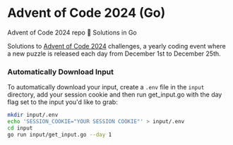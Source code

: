 # Advent of Code 2024 (Go)

Advent of Code 2024 repo 🎄 Solutions in Go

Solutions to [Advent of Code 2024](https://adventofcode.com/2024) challenges, a yearly coding event where a new puzzle is released each day from December 1st to December 25th.

### Automatically Download Input
To automatically download your input, create a `.env` file in the `input` directory, add your session cookie and then run get_input.go with the day flag set to the input you'd like to grab:

```bash
mkdir input/.env
echo 'SESSION_COOKIE="YOUR SESSION COOKIE"' > input/.env
cd input
go run input/get_input.go --day 1
```

